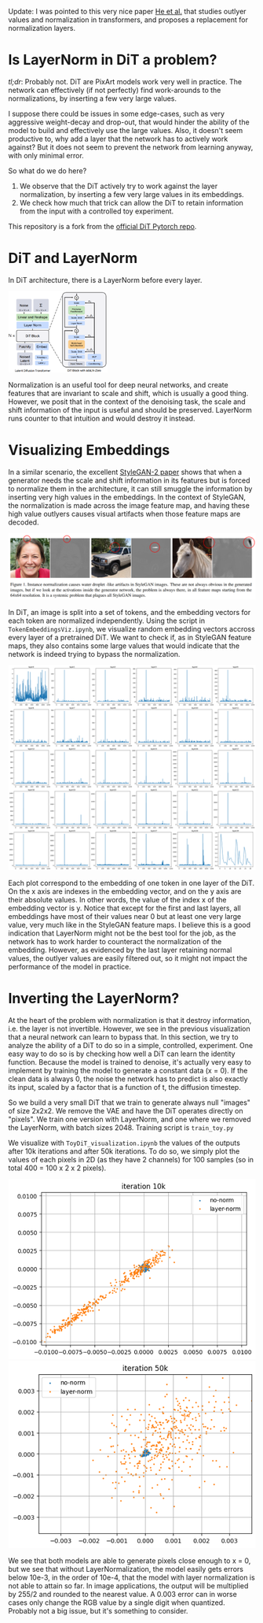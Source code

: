 Update: I was pointed to this very nice paper [He et al.](arxiv.org/abs/2405.19279) that studies outlyer values and normalization in transformers, and proposes a replacement for normalization layers.

# Is LayerNorm in DiT a problem?

*tl;dr*: Probably not. DiT are PixArt models work very well in practice. The network can effectively (if not perfectly) find work-arounds to the normalizations, by inserting a few very large values. 

I suppose there could be issues in some edge-cases, such as very aggressive weight-decay and drop-out, that would hinder the ability of the model to build and effectively use the large values. Also, it doesn't seem productive to, why add a layer that the network has to actively work against? But it does not seem to prevent the network from learning anyway, with only minimal error.

So what do we do here?
1. We observe that the DiT actively try to work against the layer normalization, by inserting a few very large values in its embeddings.
2. We check how much that trick can allow the DiT to retain information from the input with a controlled toy experiment.

This repository is a fork from the [official DiT Pytorch repo](https://github.com/facebookresearch/DiT/tree/main).

# DiT and LayerNorm

In DiT architecture, there is a LayerNorm before every layer.

<img alt="DiT Architecture" src="res/dit.png" width=40% height=40%>

Normalization is an useful tool for deep neural networks, and create features that are invariant to scale and shift, which is usually a good thing.
However, we posit that in the context of the denoising task, the scale and shift information of the input is useful and should be preserved.
LayerNorm runs counter to that intuition and would destroy it instead.

# Visualizing Embeddings

In a similar scenario, the excellent [StyleGAN-2 paper](https://arxiv.org/abs/1912.04958) shows that when a generator needs the scale and shift information in its features but is forced to normalize them in the architecture, it can still smuggle the information by inserting very high values in the embeddings.
In the context of StyleGAN, the normalization is made across the image feature map, and having these high value outlyers causes visual artifacts when those feature maps are decoded.

<img alt="StyleGAN artifacts" src="res/stylegan_artifacts.png">

In DiT, an image is split into a set of tokens, and the embedding vectors for each token are normalized independently.
Using the script in `TokenEmbeddingsViz.ipynb`, we visualize random embedding vectors accross every layer of a pretrained DiT.
We want to check if, as in StyleGAN feature maps, they also contains some large values that would indicate that the network is indeed trying to bypass the normalization.

<img alt="Embedding Visualization" src="res/dit_token_embeddings_viz.png">

Each plot correspond to the embedding of one token in one layer of the DiT. On the x axis are indexes in the embedding vector, and on the y axis are their absolute values. In other words, the value of the index x of the embedding vector is y.
Notice that except for the first and last layers, all embeddings have most of their values near 0 but at least one very large value, very much like in the StyleGAN feature maps.
I believe this is a good indication that LayerNorm might not be the best tool for the job, as the network has to work harder to counteract the normalization of the embedding.
However, as evidenced by the last layer retaining normal values, the outlyer values are easily filtered out, so it might not impact the performance of the model in practice.

# Inverting the LayerNorm?

At the heart of the problem with normalization is that it destroy information, i.e. the layer is not invertible.
However, we see in the previous visualization that a neural network can learn to bypass that. In this section, we try to analyze the ability of a DiT to do so in a simple, controlled, experiment.
One easy way to do so is by checking how well a DiT can learn the identity function. 
Because the model is trained to denoise, it's actually very easy to implement by training the model to generate a constant data (x = 0). 
If the clean data is always 0, the noise the network has to predict is also exactly its input, scaled by a factor that is a function of t, the diffusion timestep.

So we build a very small DiT that we train to generate always null "images" of size 2x2x2. We remove the VAE and have the DiT operates directly on "pixels".
We train one version with LayerNorm, and one where we removed the LayerNorm, with batch sizes 2048. Training script is `train_toy.py` 

We visualize with `ToyDiT_visualization.ipynb` the values of the outputs after 10k iterations and after 50k iterations. To do so, we simply plot the values of each pixels in 2D (as they have 2 channels) for 100 samples (so in total 400 = 100 x 2 x 2 pixels).

<img alt="ToyDiT generation after 10k" src="res/toydit_10k.png"><img alt="ToyDiT generation after 50k" src="res/toydit_50k.png">

We see that both models are able to generate pixels close enough to x = 0, but we see that without LayerNormalization, the model easily gets errors below 10e-3, in the order of 10e-4, that the model with layer normalization is not able to attain so far.
In image applications, the output will be multiplied by 255/2 and rounded to the nearest value. A 0.003 error can in worse cases only change the RGB value by a single digit when quantized. Probably not a big issue, but it's something to consider.
